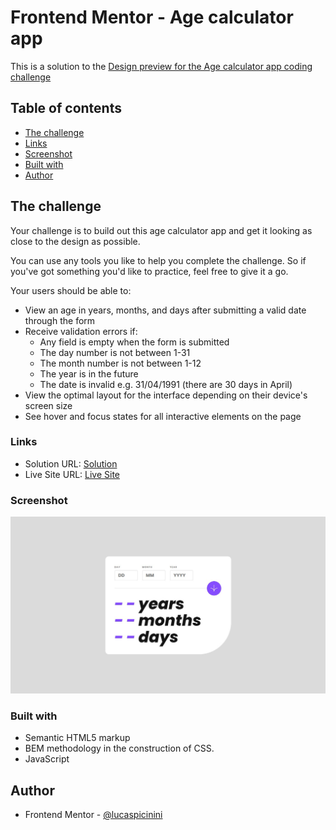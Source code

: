 # Frontend Mentor - Age calculator app

This is a solution to the [Design preview for the Age calculator app coding challenge](https://www.frontendmentor.io/challenges/age-calculator-app-dF9DFFpj-Q)

## Table of contents

  - [The challenge](#the-challenge)
  - [Links](#links)
  - [Screenshot](#screenshot)
  - [Built with](#built-with)
- [Author](#author)

## The challenge

Your challenge is to build out this age calculator app and get it looking as close to the design as possible.

You can use any tools you like to help you complete the challenge. So if you've got something you'd like to practice, feel free to give it a go.

Your users should be able to: 

- View an age in years, months, and days after submitting a valid date through the form
- Receive validation errors if:
  - Any field is empty when the form is submitted
  - The day number is not between 1-31
  - The month number is not between 1-12
  - The year is in the future
  - The date is invalid e.g. 31/04/1991 (there are 30 days in April)
- View the optimal layout for the interface depending on their device's screen size
- See hover and focus states for all interactive elements on the page

### Links

- Solution URL: [Solution](https://www.frontendmentor.io/solutions/article-preview-component-master-html-css-and-javascript-O9RECo-9C1)
- Live Site URL: [Live Site](https://lucaspicinini.github.io/front-end-mentor-challenges/article-preview-component-master/)

### Screenshot

![](./my-solution-screenshot.jpg)

### Built with

- Semantic HTML5 markup
- BEM methodology in the construction of CSS.
- JavaScript

## Author

- Frontend Mentor - [@lucaspicinini](https://www.frontendmentor.io/profile/lucaspicinini)
